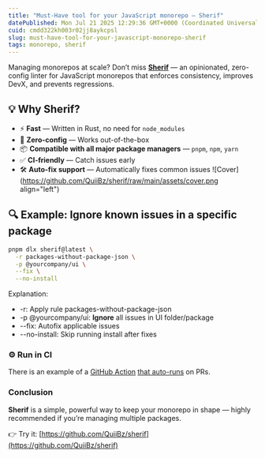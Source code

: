 ```yaml
---
title: "Must-Have tool for your JavaScript monorepo — Sherif"
datePublished: Mon Jul 21 2025 12:29:36 GMT+0000 (Coordinated Universal Time)
cuid: cmdd322kh003r02jj8aykcpsl
slug: must-have-tool-for-your-javascript-monorepo-sherif
tags: monorepo, sherif
---
```


Managing monorepos at scale? Don’t miss [**Sherif**](https://github.com/QuiiBz/sherif) — an opinionated, zero-config linter for JavaScript monorepos that enforces consistency, improves DevX, and prevents regressions.

## 💡 Why Sherif?

- ⚡ **Fast** — Written in Rust, no need for `node_modules`
- 🔧 **Zero-config** — Works out-of-the-box
- 📦 **Compatible with all major package managers** — `pnpm`, `npm`, `yarn`
- ✅ **CI-friendly** — Catch issues early
- 🛠️ **Auto-fix support** — Automatically fixes common issues
  ![Cover](https://github.com/QuiiBz/sherif/raw/main/assets/cover.png align="left")

## 🔍 Example: Ignore known issues in a specific package

```bash
pnpm dlx sherif@latest \
  -r packages-without-package-json \
  -p @yourcompany/ui \
  --fix \
  --no-install
```

Explanation:

- \-r: Apply rule packages-without-package-json
- \-p @yourcompany/ui: **Ignore** all issues in UI folder/package
- \--fix: Autofix applicable issues
- \--no-install: Skip running install after fixes

### **⚙️ Run in CI**

There is an example of a [GitHub Action](https://github.com/QuiiBz/sherif#github-actions-example) [that auto-runs](https://github.com/QuiiBz/sherif#github-actions-example) on PRs.

### Conclusion

**Sherif** is a simple, powerful way to keep your monorepo in shape — highly recommended if you’re managing multiple packages.

👉 Try it: [https://github.com/QuiiBz/sherif](https://github.com/QuiiBz/sherif)
